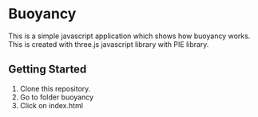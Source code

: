# Buoyancy
This is a simple javascript application which shows how buoyancy works. This is created with three.js javascript library with PIE library.

## Getting Started
1. Clone this repository.
2. Go to folder buoyancy
3. Click on index.html
